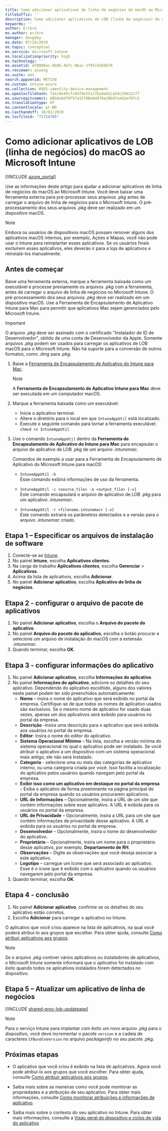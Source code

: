 ```yaml
---
title: Como adicionar aplicativos de linha de negócios do macOS ao Microsoft Intune
titleSuffix: ''
description: Como adicionar aplicativos de LOB (linha de negócios) do macOS ao Microsoft Intune.
keywords: ''
author: Erikre
ms.author: erikre
manager: dougeby
ms.date: 07/24/2019
ms.topic: conceptual
ms.service: microsoft-intune
ms.localizationpriority: high
ms.technology: ''
ms.assetid: ef8008ac-8b85-4bfc-86ac-1f9fcbd3db76
ms.reviewer: aiwang
ms.suite: ems
search.appverid: MET150
ms.custom: intune-azure
ms.collection: M365-identity-device-management
ms.openlocfilehash: f1ec8e45cfc0478e25127ba4ab2ca54c25622cff
ms.sourcegitcommit: 88b6e6d70f5fa15708e640f6e20b97a442ef07c5
ms.translationtype: HT
ms.contentlocale: pt-BR
ms.lasthandoff: 10/02/2019
ms.locfileid: "71724705"
---
```

# <a name="how-to-add-macos-line-of-business-lob-apps-to-microsoft-intune"></a>Como adicionar aplicativos de LOB (linha de negócios) do macOS ao Microsoft Intune

[!INCLUDE [azure_portal](../includes/azure_portal.md)]

Use as informações deste artigo para ajudar a adicionar aplicativos de linha de negócios do macOS ao Microsoft Intune. Você deve baixar uma ferramenta externa para pré-processar seus arquivos *.pkg* antes de carregar o arquivo de linha de negócios para o Microsoft Intune. O pré-processamento dos seus arquivos *.pkg* deve ser realizado em um dispositivo macOS.

> [!NOTE]
> Embora os usuários de dispositivos macOS possam remover alguns dos aplicativos macOS internos, por exemplo, Ações e Mapas, você não pode usar o Intune para reimplantar esses aplicativos. Se os usuários finais excluírem esses aplicativos, eles deverão ir para a loja de aplicativos e reinstalá-los manualmente.

## <a name="before-your-start"></a>Antes de começar

Baixe uma ferramenta externa, marque a ferramenta baixada como um executável e processe previamente os arquivos *.pkg* com a ferramenta, antes de carregar o arquivo de linha de negócios no Microsoft Intune. O pré-processamento dos seus arquivos *.pkg* deve ser realizado em um dispositivo macOS. Use a Ferramenta de Encapsulamento de Aplicativo Intune para Mac para permitir que aplicativos Mac sejam gerenciados pelo Microsoft Intune.

> [!IMPORTANT]
> O arquivo *.pkg* deve ser assinado com o certificado "Instalador de ID de Desenvolvedor", obtido de uma conta de Desenvolvedor da Apple. Somente arquivos *.pkg* podem ser usados para carregar os aplicativos de LOB macOS para o Microsoft Intune. Não há suporte para a conversão de outros formatos, como *.dmg* para *.pkg*.
>

1. Baixe a [Ferramenta de Encapsulamento de Aplicativo do Intune para Mac](https://github.com/msintuneappsdk/intune-app-wrapping-tool-mac).

    > [!NOTE]
    > A **Ferramenta de Encapsulamento de Aplicativo Intune para Mac** deve ser executada em um computador macOS. 

2. Marque a ferramenta baixada como um executável:
   - Inicie o aplicativo terminal.
   - Altere o diretório para o local em que `IntuneAppUtil` está localizado.
   - Execute o seguinte comando para tornar a ferramenta executável:<br> 
       `chmod +x IntuneAppUtil`

3. Use o comando `IntuneAppUtil` dentro da **Ferramenta de Encapsulamento de Aplicativo do Intune para Mac** para encapsular o arquivo de aplicativo de LOB *.pkg* de um arquivo *.intunemac*.<br>

    Comandos de exemplo a usar para a Ferramenta de Encapsulamento de Aplicativo do Microsoft Intune para macOS:
    
    - `IntuneAppUtil -h`<br>
    Esse comando exibirá informações de uso da ferramenta.
    
    - `IntuneAppUtil -c <source_file> -o <output_file> [-v]`<br>
    Este comando encapsulará o arquivo de aplicativo de LOB *.pkg* para um aplicativo *.intunemac*.
    
    - `IntuneAppUtil -r <filename.intunemac> [-v]`<br>
    Este comando extrairá os parâmetros detectados e a versão para o arquivo *.intunemac* criado.

## <a name="step-1---specify-the-software-setup-file"></a>Etapa 1 – Especificar os arquivos de instalação de software

1. Conecte-se ao [Intune](https://go.microsoft.com/fwlink/?linkid=2090973).
3. No painel **Intune**, escolha **Aplicativos clientes**.
4. Na carga de trabalho **Aplicativos clientes**, escolha **Gerenciar** > **Aplicativos**.
5. Acima da lista de aplicativos, escolha **Adicionar**.
6. No painel **Adicionar aplicativo**, escolha **Aplicativo de linha de negócios**.

## <a name="step-2---configure-the-app-package-file"></a>Etapa 2 - configurar o arquivo de pacote de aplicativos

1. No painel **Adicionar aplicativo**, escolha o **Arquivo do pacote do aplicativo**.
2. No painel **Arquivo do pacote do aplicativo**, escolha o botão procurar e selecione um arquivo de instalação do macOS com a extensão *.intunemac*.
3. Quando terminar, escolha **OK**.


## <a name="step-3---configure-app-information"></a>Etapa 3 - configurar informações do aplicativo

1. No painel **Adicionar aplicativo**, escolha **Informações do aplicativo**.
2. No painel **Informações do aplicativo**, adicione os detalhes do seu aplicativo. Dependendo do aplicativo escolhido, alguns dos valores neste painel podem ter sido preenchidos automaticamente:
    - **Nome** – insira o nome do aplicativo que será exibido no portal da empresa. Certifique-se de que todos os nomes de aplicativo usados são exclusivos. Se o mesmo nome de aplicativo for usado duas vezes, apenas um dos aplicativos será exibido para usuários no portal da empresa.
    - **Descrição** -insira uma descrição para o aplicativo que será exibida aos usuários no portal da empresa.
    - **Editor**: insira o nome do editor do aplicativo.
    - **Sistema Operacional Mínimo** – Na lista, escolha a versão mínima do sistema operacional no qual o aplicativo pode ser instalado. Se você atribuir o aplicativo a um dispositivo com um sistema operacional mais antigo, ele não será instalado.
    - **Categoria** - selecione uma ou mais das categorias de aplicativo interno, ou uma categoria criada por você. Isso facilita a localização do aplicativo pelos usuários quando navegam pelo portal da empresa.
    - **Exibir isso como um aplicativo em destaque no portal da empresa** – Exiba o aplicativo de forma proeminente na página principal do portal da empresa quando os usuários procurarem aplicativos.
    - **URL de Informações** – Opcionalmente, insira a URL de um site que contém informações sobre esse aplicativo. A URL é exibida para os usuários no portal da empresa.
    - **URL de Privacidade** – Opcionalmente, insira a URL para um site que contém informações de privacidade desse aplicativo. A URL é exibida para os usuários no portal da empresa.
    - **Desenvolvedor** – Opcionalmente, insira o nome do desenvolvedor do aplicativo.
    - **Proprietário** – Opcionalmente, insira um nome para o proprietário desse aplicativo, por exemplo, **Departamento de RH**.
    - **Observações** – Digite as observações que você deseja associar a este aplicativo.
    - **Logotipo** – carregue um ícone que será associado ao aplicativo. Esse é o ícone que é exibido com o aplicativo quando os usuários navegarem pelo portal da empresa.
3. Quando terminar, escolha **OK**.

## <a name="step-4---finish-up"></a>Etapa 4 - conclusão

1. No painel **Adicionar aplicativo**, confirme se os detalhes do seu aplicativo estão corretos.
2. Escolha **Adicionar** para carregar o aplicativo no Intune.

O aplicativo que você criou aparece na lista de aplicativos, na qual você poderá atribuí-lo aos grupos que escolher. Para obter ajuda, consulte [Como atribuir aplicativos aos grupos](apps-deploy.md).

> [!NOTE]
> Se o arquivo *.pkg* contiver vários aplicativos ou instaladores de aplicativos, o Microsoft Intune somente informará que o *aplicativo* foi instalado com êxito quando todos os aplicativos instalados forem detectados no dispositivo.

## <a name="step-5---update-a-line-of-business-app"></a>Etapa 5 – Atualizar um aplicativo de linha de negócios

[!INCLUDE [shared-proc-lob-updateapp](../includes/shared-proc-lob-updateapp.md)]

> [!NOTE]
> Para o serviço Intune para implantar com êxito um novo arquivo *.pkg* para o dispositivo, você deve incrementar o pacote `version` e a cadeia de caracteres `CFBundleVersion` no arquivo *packageinfo* no seu pacote *.pkg*.

## <a name="next-steps"></a>Próximas etapas

- O aplicativo que você criou é exibido na lista de aplicativos. Agora você pode atribuí-lo aos grupos que você escolher. Para obter ajuda, consulte [Como atribuir aplicativos aos grupos](apps-deploy.md).

- Saiba mais sobre as maneiras como você pode monitorar as propriedades e a atribuição de seu aplicativo. Para obter mais informações, consulte [Como monitorar atribuições e informações de aplicativo](apps-monitor.md).

- Saiba mais sobre o contexto do seu aplicativo no Intune. Para obter mais informações, consulte a [Visão geral do dispositivo e ciclos de vida do aplicativo](../fundamentals/device-lifecycle.md)
